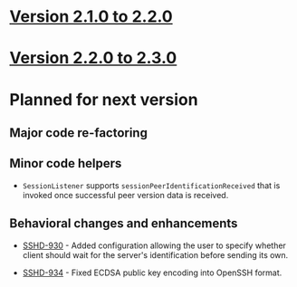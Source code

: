 # [Version 2.1.0 to 2.2.0](./docs/changes/2.2.0.md)

# [Version 2.2.0 to 2.3.0](./docs/changes/2.3.0.md)

# Planned for next version

## Major code re-factoring

## Minor code helpers

* `SessionListener` supports `sessionPeerIdentificationReceived` that is invoked once successful
peer version data is received.

## Behavioral changes and enhancements

* [SSHD-930](https://issues.apache.org/jira/browse/SSHD-930) - Added configuration allowing the user to specify whether client should wait
for the server's identification before sending its own.

* [SSHD-934](https://issues.apache.org/jira/browse/SSHD-934) - Fixed ECDSA public key encoding into OpenSSH format.

